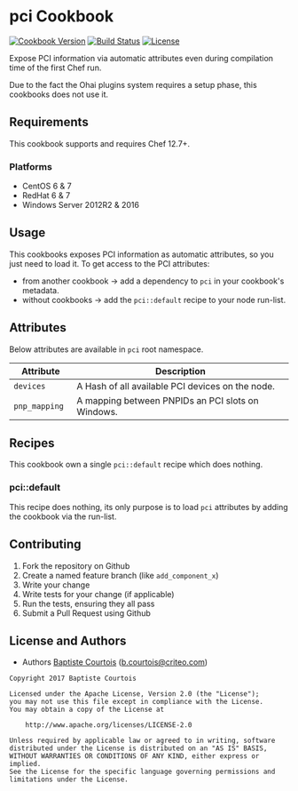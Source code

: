 # pci Cookbook
[![Cookbook Version][cookbook_version]][supermarket_url]
[![Build Status][build_status]][build_status]
[![License][license]][license]

Expose PCI information via automatic attributes even during compilation time of the first Chef run.

Due to the fact the Ohai plugins system requires a setup phase, this cookbooks does not use it.

## Requirements

This cookbook supports and requires Chef 12.7+.

### Platforms
* CentOS 6 & 7
* RedHat 6 & 7
* Windows Server 2012R2 & 2016

## Usage

This cookbooks exposes PCI information as automatic attributes, so you just need to load it.
To get access to the PCI attributes:
* from another cookbook -> add a dependency to `pci` in your cookbook's metadata.
* without cookbooks -> add the `pci::default` recipe to your node run-list.

## Attributes

Below attributes are available in `pci` root namespace.

Attribute     | Description 
--------------|--------------------------------------------------
`devices `    | A Hash of all available PCI devices on the node.
`pnp_mapping `| A mapping between PNPIDs an PCI slots on Windows.

## Recipes

This cookbook own a single `pci::default` recipe which does nothing.

### pci::default

This recipe does nothing, its only purpose is to load `pci` attributes by adding the cookbook via the run-list.

## Contributing

1. Fork the repository on Github
2. Create a named feature branch (like `add_component_x`)
3. Write your change
4. Write tests for your change (if applicable)
5. Run the tests, ensuring they all pass
6. Submit a Pull Request using Github

## License and Authors

* Authors [Baptiste Courtois][annih] (<b.courtois@criteo.com>)

```text
Copyright 2017 Baptiste Courtois

Licensed under the Apache License, Version 2.0 (the "License");
you may not use this file except in compliance with the License.
You may obtain a copy of the License at

    http://www.apache.org/licenses/LICENSE-2.0

Unless required by applicable law or agreed to in writing, software
distributed under the License is distributed on an "AS IS" BASIS,
WITHOUT WARRANTIES OR CONDITIONS OF ANY KIND, either express or implied.
See the License for the specific language governing permissions and
limitations under the License.
```
[annih]:            https://github.com/Annih
[repository]:       https://github.com/Annih/pci
[build_status]:     https://api.travis-ci.org/Annih/pci.svg?branch=master
[cookbook_version]: https://img.shields.io/cookbook/v/pci.svg
[license]:          https://img.shields.io/github/license/Annih/pci.svg
[supermarket_url]:  https://supermarket.chef.io/cookbooks/pci